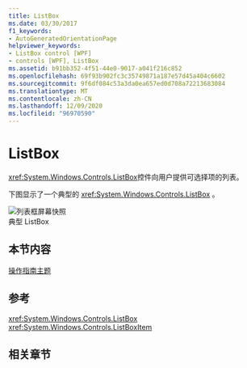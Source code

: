 ```yaml
---
title: ListBox
ms.date: 03/30/2017
f1_keywords:
- AutoGeneratedOrientationPage
helpviewer_keywords:
- ListBox control [WPF]
- controls [WPF], ListBox
ms.assetid: b91bb352-4f51-44e0-9017-a041f216c852
ms.openlocfilehash: 69f93b902fc3c35749871a187e57d45a404c6602
ms.sourcegitcommit: 9f6df084c53a3da0ea657ed0d708a72213683084
ms.translationtype: MT
ms.contentlocale: zh-CN
ms.lasthandoff: 12/09/2020
ms.locfileid: "96970590"
---
```

# <a name="listbox"></a>ListBox
<xref:System.Windows.Controls.ListBox>控件向用户提供可选择项的列表。  
  
 下图显示了一个典型的 <xref:System.Windows.Controls.ListBox> 。  
  
 ![列表框屏幕快照](./media/ss-ctl-listbox.gif "SS_CTL_listbox")  
典型 ListBox  
  
## <a name="in-this-section"></a>本节内容  
 [操作指南主题](listbox-how-to-topics.md)  
  
## <a name="reference"></a>参考  
 <xref:System.Windows.Controls.ListBox>  
  <xref:System.Windows.Controls.ListBoxItem>  
  
## <a name="related-sections"></a>相关章节
